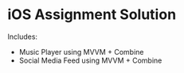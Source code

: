 # iOS Assignment Solution

Includes:
- Music Player using MVVM + Combine
- Social Media Feed using MVVM + Combine